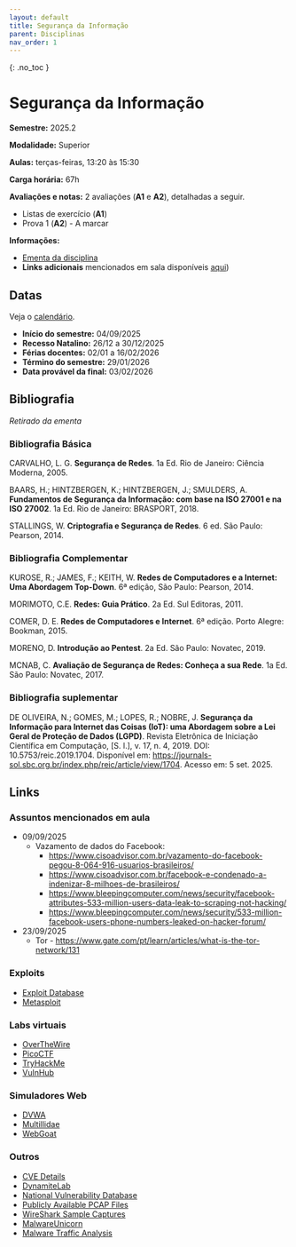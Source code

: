 ```yaml
---
layout: default
title: Segurança da Informação
parent: Disciplinas
nav_order: 1
---
```


{: .no_toc }

# Segurança da Informação

**Semestre:** 2025.2

**Modalidade:** Superior

**Aulas:** terças-feiras, 13:20 às 15:30

**Carga horária:** 67h

**Avaliações e notas:** 2 avaliações (**A1** e **A2**), detalhadas a seguir.

- Listas de exercício (**A1**)
- Prova 1 (**A2**) - A marcar

**Informações:**

- [Ementa da disciplina](/content/seginfo/ementa.html)
- **Links adicionais** mencionados em sala disponíveis [aqui]([/content/courses-si.html#links))

## Datas

Veja o [calendário](/content/seginfo/calendario.html).

- **Início do semestre:** 04/09/2025
- **Recesso Natalino:** 26/12 a 30/12/2025
- **Férias docentes:** 02/01 a 16/02/2026
- **Término do semestre:** 29/01/2026
- **Data provável da final:** 03/02/2026

## Bibliografia

_Retirado da ementa_

### Bibliografia Básica

CARVALHO, L. G. **Segurança de Redes**. 1a Ed. Rio de Janeiro: Ciência Moderna, 2005.

BAARS, H.; HINTZBERGEN, K.; HINTZBERGEN, J.; SMULDERS, A. **Fundamentos de Segurança da Informação: com base na ISO 27001 e na ISO 27002**. 1a Ed. Rio de Janeiro: BRASPORT, 2018.

STALLINGS, W. **Criptografia e Segurança de Redes**. 6 ed. São Paulo: Pearson, 2014.

### Bibliografia Complementar

KUROSE, R.; JAMES, F.; KEITH, W. **Redes de Computadores e a Internet: Uma Abordagem Top-Down**. 6ª edição, São Paulo: Pearson, 2014.

MORIMOTO, C.E. **Redes: Guia Prático**. 2a Ed. Sul Editoras, 2011.

COMER, D. E. **Redes de Computadores e Internet**. 6ª edição. Porto Alegre: Bookman, 2015.

MORENO, D. **Introdução ao Pentest**. 2a Ed. São Paulo: Novatec, 2019.

MCNAB, C. **Avaliação de Segurança de Redes: Conheça a sua Rede**. 1a Ed. São Paulo: Novatec, 2017.

### Bibliografia suplementar

DE OLIVEIRA, N.; GOMES, M.; LOPES, R.; NOBRE, J. **Segurança da Informação para Internet das Coisas (IoT): uma Abordagem sobre a Lei Geral de Proteção de Dados (LGPD)**. Revista Eletrônica de Iniciação Científica em Computação, [S. l.], v. 17, n. 4, 2019. DOI: 10.5753/reic.2019.1704. Disponível em: https://journals-sol.sbc.org.br/index.php/reic/article/view/1704. Acesso em: 5 set. 2025.

## Links

### Assuntos mencionados em aula

- 09/09/2025
  - Vazamento de dados do Facebook:
    - https://www.cisoadvisor.com.br/vazamento-do-facebook-pegou-8-064-916-usuarios-brasileiros/
    - https://www.cisoadvisor.com.br/facebook-e-condenado-a-indenizar-8-milhoes-de-brasileiros/
    - https://www.bleepingcomputer.com/news/security/facebook-attributes-533-million-users-data-leak-to-scraping-not-hacking/
    - https://www.bleepingcomputer.com/news/security/533-million-facebook-users-phone-numbers-leaked-on-hacker-forum/
- 23/09/2025
  - Tor - https://www.gate.com/pt/learn/articles/what-is-the-tor-network/131

### Exploits

- [Exploit Database](https://www.exploit-db.com/)
- [Metasploit](https://www.metasploit.com/)

### Labs virtuais

- [OverTheWire](https://overthewire.org/wargames/)
- [PicoCTF](https://picoctf.org/)
- [TryHackMe](https://tryhackme.com/)
- [VulnHub](https://www.vulnhub.com/)

### Simuladores Web

- [DVWA](https://github.com/digininja/DVWA)
- [Multillidae](https://owasp.org/www-project-mutillidae-ii/)
- [WebGoat](https://github.com/WebGoat/WebGoat)

### Outros

- [CVE Details](https://www.cvedetails.com/)
- [DynamiteLab](https://lab.dynamite.ai/)
- [National Vulnerability Database](https://nvd.nist.gov/)
- [Publicly Available PCAP Files](https://www.netresec.com/?page=PcapFiles)
- [WireShark Sample Captures](https://wiki.wireshark.org/samplecaptures)
- [MalwareUnicorn](https://malwareunicorn.org/#/)
- [Malware Traffic Analysis](https://www.malware-traffic-analysis.net/)
